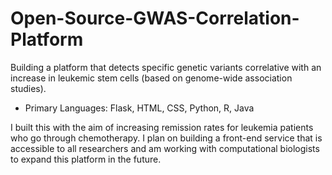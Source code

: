 # Open-Source-GWAS-Correlation-Platform
Building a platform that detects specific genetic variants correlative with an increase in leukemic stem cells (based on genome-wide association studies).
- Primary Languages: Flask, HTML, CSS, Python, R, Java

I built this with the aim of increasing remission rates for leukemia patients who go through chemotherapy. I plan on building a front-end service that is accessible to all researchers and am working with computational biologists to expand this platform in the future. 
 
